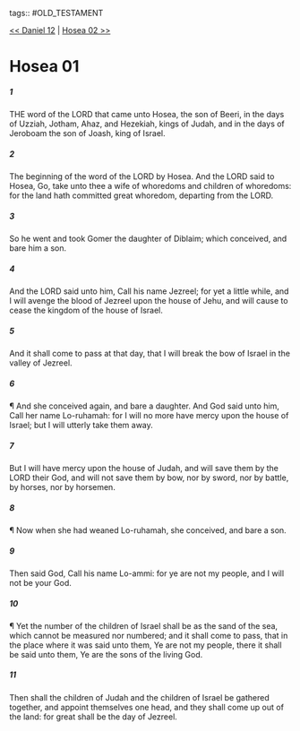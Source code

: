tags:: #OLD_TESTAMENT

[<< Daniel 12](OLD_TESTAMENT/27_Daniel/Daniel_12.md) | [Hosea 02 >>](OLD_TESTAMENT/28_Hosea/Hosea_02.md)

# Hosea 01

##### 1

THE word of the LORD that came unto Hosea, the son of Beeri, in the days of Uzziah, Jotham, Ahaz, and Hezekiah, kings of Judah, and in the days of Jeroboam the son of Joash, king of Israel.

##### 2

The beginning of the word of the LORD by Hosea. And the LORD said to Hosea, Go, take unto thee a wife of whoredoms and children of whoredoms: for the land hath committed great whoredom, departing from the LORD.

##### 3

So he went and took Gomer the daughter of Diblaim; which conceived, and bare him a son.

##### 4

And the LORD said unto him, Call his name Jezreel; for yet a little while, and I will avenge the blood of Jezreel upon the house of Jehu, and will cause to cease the kingdom of the house of Israel.

##### 5

And it shall come to pass at that day, that I will break the bow of Israel in the valley of Jezreel.

##### 6

¶ And she conceived again, and bare a daughter. And God said unto him, Call her name Lo-ruhamah: for I will no more have mercy upon the house of Israel; but I will utterly take them away.

##### 7

But I will have mercy upon the house of Judah, and will save them by the LORD their God, and will not save them by bow, nor by sword, nor by battle, by horses, nor by horsemen.

##### 8

¶ Now when she had weaned Lo-ruhamah, she conceived, and bare a son.

##### 9

Then said God, Call his name Lo-ammi: for ye are not my people, and I will not be your God.

##### 10

¶ Yet the number of the children of Israel shall be as the sand of the sea, which cannot be measured nor numbered; and it shall come to pass, that in the place where it was said unto them, Ye are not my people, there it shall be said unto them, Ye are the sons of the living God.

##### 11

Then shall the children of Judah and the children of Israel be gathered together, and appoint themselves one head, and they shall come up out of the land: for great shall be the day of Jezreel.

